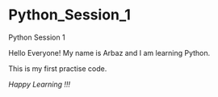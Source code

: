 # Python_Session_1
Python Session 1

Hello Everyone! My name is Arbaz and I am learning Python.

This is my first practise code.

*Happy Learning !!!*
